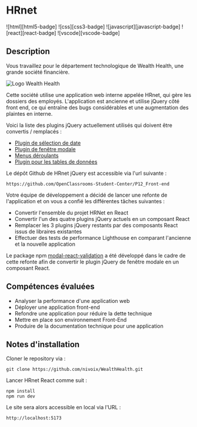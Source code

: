 # HRnet

![html][html5-badge]
![css][css3-badge]
![javascript][javascript-badge]
![react][react-badge]
![vscode][vscode-badge]

## Description

Vous travaillez pour le département technologique de Wealth Health, une grande société financière.

![Logo Wealth Health](https://user.oc-static.com/upload/2020/08/14/15974125765772_image2.jpg)

Cette société utilise une application web interne appelée HRnet, qui gère les dossiers des employés. L'application est ancienne et utilise jQuery côté front end, ce qui entraîne des bugs considérables et une augmentation des plaintes en interne.

Voici la liste des plugins jQuery actuellement utilisés qui doivent être convertis / remplacés :

- [Plugin de sélection de date](https://github.com/xdan/datetimepicker)
- [Plugin de fenêtre modale](https://github.com/kylefox/jquery-modal)
- [Menus déroulants](https://github.com/jquery/jquery-ui/blob/master/ui/widgets/selectmenu.js)
- [Plugin pour les tables de données](https://github.com/DataTables/DataTables)

Le dépôt Github de HRnet jQuery est accessible via l'url suivante :

```
https://github.com/OpenClassrooms-Student-Center/P12_Front-end
```

Votre équipe de développement a décidé de lancer une refonte de l'application et on vous a confié les différentes tâches suivantes :

- Convertir l'ensemble du projet HRNet en React
- Convertir l'un des quatre plugins jQuery actuels en un composant React
- Remplacer les 3 plugins jQuery restants par des composants React issus de libraires existantes
- Effectuer des tests de performance Lighthouse en comparant l'ancienne et la nouvelle application

Le package npm [modal-react-validation](https://www.npmjs.com/package/modal-react-validation) a été développé dans le cadre de cette refonte afin de convertir le plugin jQuery de fenêtre modale en un composant React.

## Compétences évaluées

- Analyser la performance d'une application web
- Déployer une application front-end
- Refondre une application pour réduire la dette technique
- Mettre en place son environnement Front-End
- Produire de la documentation technique pour une application

## Notes d'installation

Cloner le repository via :

```
git clone https://github.com/nivoix/WealthHealth.git
```

Lancer HRnet React comme suit :

```
npm install
npm run dev
```

Le site sera alors accessible en local via l'URL :

```
http://localhost:5173
```
